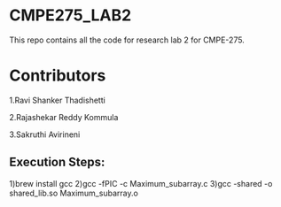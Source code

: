 # CMPE275_LAB2
This repo contains all the code for research lab 2 for CMPE-275.

# Contributors

1.Ravi Shanker Thadishetti

2.Rajashekar Reddy Kommula

3.Sakruthi Avirineni

## Execution Steps:
1)brew install gcc
2)gcc -fPIC -c Maximum_subarray.c
3)gcc -shared -o shared_lib.so Maximum_subarray.o
